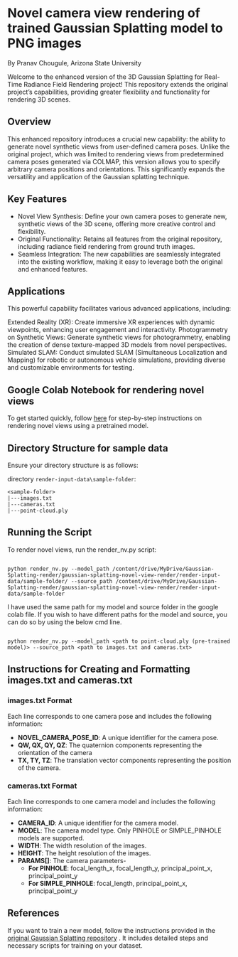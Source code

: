 # Novel camera view rendering of trained Gaussian Splatting model to PNG images
By Pranav Chougule, Arizona State University

Welcome to the enhanced version of the 3D Gaussian Splatting for Real-Time Radiance Field Rendering project! This repository extends the original project’s capabilities, providing greater flexibility and functionality for rendering 3D scenes.

## Overview
This enhanced repository introduces a crucial new capability: the ability to generate novel synthetic views from user-defined camera poses. Unlike the original project, which was limited to rendering views from predetermined camera poses generated via COLMAP, this version allows you to specify arbitrary camera positions and orientations. This significantly expands the versatility and application of the Gaussian splatting technique.

## Key Features
- Novel View Synthesis: Define your own camera poses to generate new, synthetic views of the 3D scene, offering more creative control and flexibility.
- Original Functionality: Retains all features from the original repository, including radiance field rendering from ground truth images.
- Seamless Integration: The new capabilities are seamlessly integrated into the existing workflow, making it easy to leverage both the original and enhanced features.

## Applications
This powerful capability facilitates various advanced applications, including:

Extended Reality (XR): Create immersive XR experiences with dynamic viewpoints, enhancing user engagement and interactivity.
Photogrammetry on Synthetic Views: Generate synthetic views for photogrammetry, enabling the creation of dense texture-mapped 3D models from novel perspectives.
Simulated SLAM: Conduct simulated SLAM (Simultaneous Localization and Mapping) for robotic or autonomous vehicle simulations, providing diverse and customizable environments for testing.

## Google Colab Notebook for rendering novel views
To get started quickly, follow [here](https://colab.research.google.com/drive/11jayCPkY7Nr9OV9bxzzN3SHjMzb2poS6?usp=sharing/) for step-by-step instructions on rendering novel views using a pretrained model.

## Directory Structure for sample data
Ensure your directory structure is as follows:

directory ```render-input-data\sample-folder```:
```
<sample-folder>
|---images.txt
|---cameras.txt
|---point-cloud.ply
```
## Running the Script
To render novel views, run the render_nv.py script:
 
```shell

python render_nv.py --model_path /content/drive/MyDrive/Gaussian-Splatting-render/gaussian-splatting-novel-view-render/render-input-data/sample-folder/ --source_path /content/drive/MyDrive/Gaussian-Splatting-render/gaussian-splatting-novel-view-render/render-input-data/sample-folder
```
I have used the same path for my model and source folder in the google colab file.
If you wish to have different paths for the model and source, you can do so by using the below cmd line.
```shell

python render_nv.py --model_path <path to point-cloud.ply (pre-trained model)> --source_path <path to images.txt and cameras.txt>
```
## Instructions for Creating and Formatting images.txt and cameras.txt
### images.txt Format
 Each line corresponds to one camera pose and includes the following information:
- **NOVEL_CAMERA_POSE_ID**: A unique identifier for the camera pose.
- **QW, QX, QY, QZ**: The quaternion components representing the orientation of the camera 
- **TX, TY, TZ**: The translation vector components representing the position of the camera.
### cameras.txt Format
Each line corresponds to one camera model and includes the following information:
- **CAMERA_ID**: A unique identifier for the camera model.
- **MODEL**: The camera model type. Only PINHOLE or SIMPLE_PINHOLE models are supported.
- **WIDTH**: The width resolution of the images.
- **HEIGHT**: The height resolution of the images.
- **PARAMS[]**: The camera parameters-
   - **For PINHOLE**: focal_length_x, focal_length_y, principal_point_x,   
                   principal_point_y
   - **For SIMPLE_PINHOLE**: focal_length, principal_point_x, principal_point_y
## References

If you want to train a new model, follow the instructions provided in the [original Gaussian Splatting repository](https://github.com/graphdeco-inria/gaussian-splatting/) . It includes detailed steps and necessary scripts for training on your dataset.
